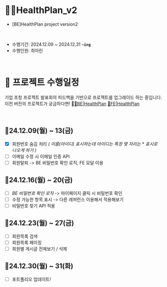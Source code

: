 # 💪🏻HealthPlan_v2
- [BE]HealthPlan project version2
</br >

- 수행기간: 2024.12.09 ~ 2024.12.31 **`~ing`**
- 수행인원: 최아린

<br />

# 📂 프로젝트 수행일정
기업 초청 프로젝트 발표회의 피드백을 기반으로 프로젝트를 업그레이드 하는 중입니다.
<br /> 이전 버전의 프로젝트가 궁금하다면! 🔗[📕BE|HealthPlan](https://github.com/CHOI-AHRIN/HealthPlan) [📕FE|HealthPlan](https://github.com/CHOI-AHRIN/HealthPlan_front)

<br /> 

 ## 📆24.12.09(월) ~ 13(금)
- [x] 회원번호 숨김 처리 *( 이름(아이디) 표시하는데 아이디는 특정 몇 자리는 * 표시로 나오게 하기 )*
- [ ] 이메일 수정 시 이메일 인증 API
- [ ] 회원탈퇴 -> BE 비밀번호 확인 로직, FE 모달 이용

##  📆24.12.16(월) ~ 20(금)
- [ ] *BE 비밀번호 확인 로직* -> 마이페이지 클릭 시 비밀번호 확인
- [ ] 수정 가능한 항목 표시 -> 다른 레퍼런스 이용해서 적용해보기
- [ ] 비밀번호 찾기  API 적용

## 📆24.12.23(월) ~ 27(금) 
- [ ] 회윈목록 검색
- [ ] 회원목록 페이징
- [ ] 회원별 게시글 전체보기 / 삭제

## 📆24.12.30(월) ~ 31(화)
- [ ] 포트폴리오 업데이트!
